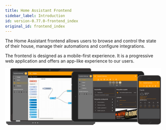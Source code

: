 ```yaml
---
title: Home Assistant Frontend
sidebar_label: Introduction
id: version-0.77.0-frontend_index
original_id: frontend_index
---
```


The Home Assistant frontend allows users to browse and control the state of their house, manage their automations and configure integrations.

The frontend is designed as a mobile-first experience. It is a progressive web application and offers an app-like experience to our users.

![Screenshot of the Home Assistant Frontend](/img/en/frontend/frontend-hero.png)
